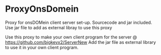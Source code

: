 # ProxyOnsDomein
Proxy for onsDOMein client server set-up. Sourcecode and jar included. Use jar file to add as external libray to use this proxy

Use this proxy to make your own client program for the server @ https://github.com/bigkevx2/ServerNew
Add the jar file as external library to use it in your own client program.
